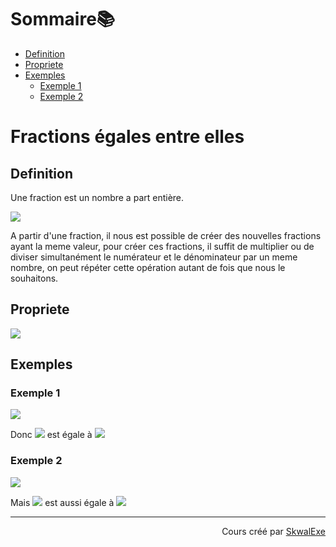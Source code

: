 # Sommaire📚
- [Definition](#definition)
- [Propriete](#propriete)
- [Exemples](#exemples)
  - [Exemple 1](#exemple-1)
  - [Exemple 2](#exemple-2)

# Fractions égales entre elles 

## Definition

Une fraction est un nombre a part entière.

<!-- $$
\huge FORME : \frac{numerateur}{denominateur}
$$ --> 

<img style="" src="https://latex.codecogs.com/svg.image?{\color{White}%5Chuge%20FORME%20%3A%20%5Cfrac%7Bnumerateur%7D%7Bdenominateur%7D">


A partir d'une fraction, il nous est possible de créer des nouvelles fractions ayant la meme valeur, pour créer ces fractions, il suffit de multiplier ou de diviser simultanément le numérateur et le dénominateur par un meme nombre, on peut répéter cette opération autant de fois que nous le souhaitons.

## Propriete

<!-- $$
\frac{a}{b} = \frac{a{\color{green}\ \times\ c}}{b{\color{green}\ \times\ c}}\ \ ou\ \ \frac{a}{b} = \frac{a{\color{green}\ \div\ c}}{b{\color{green}\ \div\ c}}
$$ --> 

<img style="" src="https://latex.codecogs.com/svg.image?{\color{White}%5Cfrac%7Ba%7D%7Bb%7D%20%3D%20%5Cfrac%7Ba%7B%5Ccolor%7Bgreen%7D%5C%20%5Ctimes%5C%20c%7D%7D%7Bb%7B%5Ccolor%7Bgreen%7D%5C%20%5Ctimes%5C%20c%7D%7D%5C%20%5C%20ou%5C%20%5C%20%5Cfrac%7Ba%7D%7Bb%7D%20%3D%20%5Cfrac%7Ba%7B%5Ccolor%7Bgreen%7D%5C%20%5Cdiv%5C%20c%7D%7D%7Bb%7B%5Ccolor%7Bgreen%7D%5C%20%5Cdiv%5C%20c%7D%7D">

## Exemples

### Exemple 1 

<!-- $$
\frac{8}{4} = \frac{8{\color{green}\ \times\ 5}}{4{\color{green}\ \times\ 5}}=\frac{{\color{green}40}}{{\color{green}20}}
$$ --> 

<img style="" src="https://latex.codecogs.com/svg.image?{\color{White}%5Cfrac%7B8%7D%7B4%7D%20%3D%20%5Cfrac%7B8%7B%5Ccolor%7Bgreen%7D%5C%20%5Ctimes%5C%205%7D%7D%7B4%7B%5Ccolor%7Bgreen%7D%5C%20%5Ctimes%5C%205%7D%7D%3D%5Cfrac%7B%7B%5Ccolor%7Bgreen%7D40%7D%7D%7B%7B%5Ccolor%7Bgreen%7D20%7D%7D">


Donc <!-- $\frac{8}{4}$ --> <img style="" src="https://latex.codecogs.com/svg.image?\tiny{\color{White}%5Cfrac%7B8%7D%7B4%7D"> est égale à <!-- $\frac{40}{20}$ --> <img style="" src="https://latex.codecogs.com/svg.image?\tiny{\color{White}%5Cfrac%7B40%7D%7B20%7D">

### Exemple 2

<!-- $$
\frac{8}{4} = \frac{8{\color{green}\ \div \ 2}}{4{\color{green}\ \div \ 2}} = \frac{{\color{green}4}}{{\color{green}2}} = \frac{{\color{green}4}{\color{cyan}\ \div\ 2}}{{\color{green}2}{\color{cyan}\ \div\ 2}} = \frac{{\color{cyan}2}}{{\color{cyan}1}}
$$ --> 

<img style="" src="https://latex.codecogs.com/svg.image?{\color{White}%5Cfrac%7B8%7D%7B4%7D%20%3D%20%5Cfrac%7B8%7B%5Ccolor%7Bgreen%7D%5C%20%5Cdiv%20%5C%202%7D%7D%7B4%7B%5Ccolor%7Bgreen%7D%5C%20%5Cdiv%20%5C%202%7D%7D%20%3D%20%5Cfrac%7B%7B%5Ccolor%7Bgreen%7D4%7D%7D%7B%7B%5Ccolor%7Bgreen%7D2%7D%7D%20%3D%20%5Cfrac%7B%7B%5Ccolor%7Bgreen%7D4%7D%7B%5Ccolor%7Bcyan%7D%5C%20%5Cdiv%5C%202%7D%7D%7B%7B%5Ccolor%7Bgreen%7D2%7D%7B%5Ccolor%7Bcyan%7D%5C%20%5Cdiv%5C%202%7D%7D%20%3D%20%5Cfrac%7B%7B%5Ccolor%7Bcyan%7D2%7D%7D%7B%7B%5Ccolor%7Bcyan%7D1%7D%7D">

Mais <!-- $\frac{8}{4}$ --> <img style="" src="https://latex.codecogs.com/svg.image?\tiny{\color{White}%5Cfrac%7B8%7D%7B4%7D"> est aussi égale à <!-- $\frac{4}{2}$ --> <img style="" src="https://latex.codecogs.com/svg.image?\tiny{\color{White}%5Cfrac%7B4%7D%7B2%7D">


<!--
---

<p align="right"><a href="../">Section suivante ⏭️</a></p>
-->

---


<p align="right">Cours créé par <a href="https://github.com/SkwalExe/" target="_blank">SkwalExe</a></p>